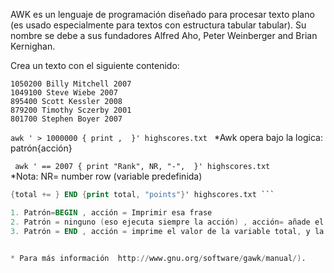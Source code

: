 AWK es un lenguaje de programación diseñado para procesar texto plano (es usado especialmente para textos con estructura tabular tabular). Su nombre se debe a sus fundadores  Alfred Aho, Peter Weinberger and Brian Kernighan.  

Crea un texto con el siguiente contenido:

```1050200 Billy Mitchell 2007```  
```1049100 Steve Wiebe 2007```  
```895400 Scott Kessler 2008```  
```879200 Timothy Sczerby 2001```  
```801700 Stephen Boyer 2007```  


```awk ' > 1000000 { print ,  }' highscores.txt ```
*Awk opera bajo la logica: patrón{acción}


``` awk ' == 2007 { print "Rank", NR, "-",  }' highscores.txt```  
*Nota: NR= number row (variable predefinida)


``` awk 'BEGIN {print "Together, the five best Donkey Kong players have achieved:"}\
{total += } END {print total, "points"}' highscores.txt ```

1. Patrón=BEGIN , acción = Imprimir esa frase
2. Patrón = ninguno (eso ejecuta siempre la acción) , acción= añade el valor del campo uno a la variable total
3. Patrón = END , acción = imprime el valor de la variable total, y la cadeba "points"
 

* Para más información  http://www.gnu.org/software/gawk/manual/).
